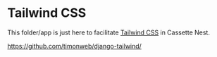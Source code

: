 # Tailwind CSS

This folder/app is just here to facilitate [Tailwind CSS](https://tailwindcss.com) in Cassette Nest.

https://github.com/timonweb/django-tailwind/
